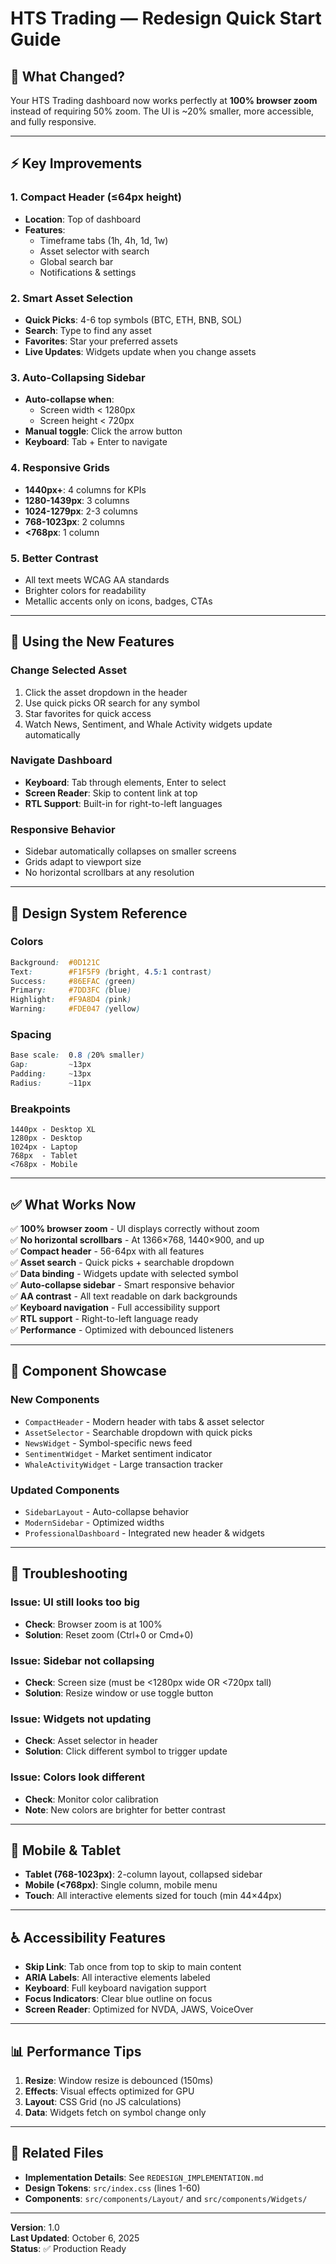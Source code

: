 # HTS Trading — Redesign Quick Start Guide

## 🎯 What Changed?

Your HTS Trading dashboard now works perfectly at **100% browser zoom** instead of requiring 50% zoom. The UI is ~20% smaller, more accessible, and fully responsive.

---

## ⚡ Key Improvements

### 1. **Compact Header** (≤64px height)
- **Location**: Top of dashboard
- **Features**: 
  - Timeframe tabs (1h, 4h, 1d, 1w)
  - Asset selector with search
  - Global search bar
  - Notifications & settings

### 2. **Smart Asset Selection**
- **Quick Picks**: 4-6 top symbols (BTC, ETH, BNB, SOL)
- **Search**: Type to find any asset
- **Favorites**: Star your preferred assets
- **Live Updates**: Widgets update when you change assets

### 3. **Auto-Collapsing Sidebar**
- **Auto-collapse when**:
  - Screen width < 1280px
  - Screen height < 720px
- **Manual toggle**: Click the arrow button
- **Keyboard**: Tab + Enter to navigate

### 4. **Responsive Grids**
- **1440px+**: 4 columns for KPIs
- **1280-1439px**: 3 columns
- **1024-1279px**: 2-3 columns
- **768-1023px**: 2 columns
- **<768px**: 1 column

### 5. **Better Contrast**
- All text meets WCAG AA standards
- Brighter colors for readability
- Metallic accents only on icons, badges, CTAs

---

## 🚀 Using the New Features

### Change Selected Asset
1. Click the asset dropdown in the header
2. Use quick picks OR search for any symbol
3. Star favorites for quick access
4. Watch News, Sentiment, and Whale Activity widgets update automatically

### Navigate Dashboard
- **Keyboard**: Tab through elements, Enter to select
- **Screen Reader**: Skip to content link at top
- **RTL Support**: Built-in for right-to-left languages

### Responsive Behavior
- Sidebar automatically collapses on smaller screens
- Grids adapt to viewport size
- No horizontal scrollbars at any resolution

---

## 📐 Design System Reference

### Colors
```css
Background:  #0D121C
Text:        #F1F5F9 (bright, 4.5:1 contrast)
Success:     #86EFAC (green)
Primary:     #7DD3FC (blue)
Highlight:   #F9A8D4 (pink)
Warning:     #FDE047 (yellow)
```

### Spacing
```css
Base scale:  0.8 (20% smaller)
Gap:         ~13px
Padding:     ~13px
Radius:      ~11px
```

### Breakpoints
```
1440px - Desktop XL
1280px - Desktop
1024px - Laptop
768px  - Tablet
<768px - Mobile
```

---

## ✅ What Works Now

✅ **100% browser zoom** - UI displays correctly without zoom  
✅ **No horizontal scrollbars** - At 1366×768, 1440×900, and up  
✅ **Compact header** - 56-64px with all features  
✅ **Asset search** - Quick picks + searchable dropdown  
✅ **Data binding** - Widgets update with selected symbol  
✅ **Auto-collapse sidebar** - Smart responsive behavior  
✅ **AA contrast** - All text readable on dark backgrounds  
✅ **Keyboard navigation** - Full accessibility support  
✅ **RTL support** - Right-to-left language ready  
✅ **Performance** - Optimized with debounced listeners  

---

## 🎨 Component Showcase

### New Components
- `CompactHeader` - Modern header with tabs & asset selector
- `AssetSelector` - Searchable dropdown with quick picks
- `NewsWidget` - Symbol-specific news feed
- `SentimentWidget` - Market sentiment indicator
- `WhaleActivityWidget` - Large transaction tracker

### Updated Components
- `SidebarLayout` - Auto-collapse behavior
- `ModernSidebar` - Optimized widths
- `ProfessionalDashboard` - Integrated new header & widgets

---

## 🐛 Troubleshooting

### Issue: UI still looks too big
- **Check**: Browser zoom is at 100%
- **Solution**: Reset zoom (Ctrl+0 or Cmd+0)

### Issue: Sidebar not collapsing
- **Check**: Screen size (must be <1280px wide OR <720px tall)
- **Solution**: Resize window or use toggle button

### Issue: Widgets not updating
- **Check**: Asset selector in header
- **Solution**: Click different symbol to trigger update

### Issue: Colors look different
- **Check**: Monitor color calibration
- **Note**: New colors are brighter for better contrast

---

## 📱 Mobile & Tablet

- **Tablet (768-1023px)**: 2-column layout, collapsed sidebar
- **Mobile (<768px)**: Single column, mobile menu
- **Touch**: All interactive elements sized for touch (min 44×44px)

---

## ♿ Accessibility Features

- **Skip Link**: Tab once from top to skip to main content
- **ARIA Labels**: All interactive elements labeled
- **Keyboard**: Full keyboard navigation support
- **Focus Indicators**: Clear blue outline on focus
- **Screen Reader**: Optimized for NVDA, JAWS, VoiceOver

---

## 📊 Performance Tips

1. **Resize**: Window resize is debounced (150ms)
2. **Effects**: Visual effects optimized for GPU
3. **Layout**: CSS Grid (no JS calculations)
4. **Data**: Widgets fetch on symbol change only

---

## 🔗 Related Files

- **Implementation Details**: See `REDESIGN_IMPLEMENTATION.md`
- **Design Tokens**: `src/index.css` (lines 1-60)
- **Components**: `src/components/Layout/` and `src/components/Widgets/`

---

**Version**: 1.0  
**Last Updated**: October 6, 2025  
**Status**: ✅ Production Ready

